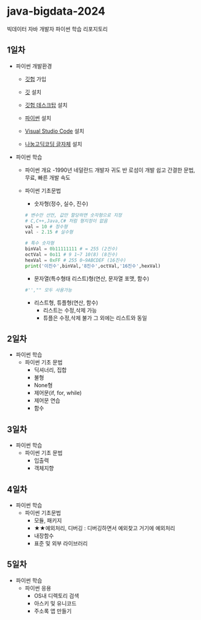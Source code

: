 # java-bigdata-2024
빅데이터 자바 개발자 파이썬 학습 리포지토리

## 1일차
- 파이썬 개발환경
    - [깃헙](https://github.com/) 가입


    - [깃](https://git-scm.com/downloads) 설치

    - [깃헙 데스크탑](https://desktop.github.com/) 설치
    - [파이썬](https://www.python.org/downloads/) 설치
    - [Visual Studio Code](https://code.visualstudio.com/download#) 설치
    - [나눔고딕코딩 글자체](https://github.com/naver/nanumfont) 설치

- 파이썬 학습
    - 파이썬 개요
       -1990년 네덜란드 개발자 귀도 반 로섬이 개발
       쉽고 간결한 문법, 무료, 빠른 개발 속도
    - 파이썬 기초문법
      - 숫자형(정수, 실수, 진수)

      ```python
      # 변수만 선언, 값만 할당하면 숫자형으로 지정
      # C,C++,Java,C# 처럼 형지정이 없음
      val = 10 # 정수형
      val - 2.15 # 실수형

      # 특수 숫자형
      binVal = 0b11111111 # = 255 (2진수)
      octVal = 0o11 # 9 1~7 10(8) (8진수)
      hexVal = 0xFF # 255 0~9ABCDEF (16진수)
      print('이진수',binVal,'8진수',octVal,'16진수',hexVal)

      ```
      - 문자열(특수형태 리스트)형(연산, 문자열 포맷, 함수)
      ```python
      #'',"" 모두 사용가능
      ```
      - 리스트형, 튜플형(연산, 함수)
         - 리스트는 수정,삭제 가능
         - 튜플은 수정,삭제 불가 그 외에는 리스트와 동일

## 2일차
- 파이썬 학습
    - 파이썬 기초 문법
      - 딕셔너리, 집합
      - 불형
      - None형
      - 제어문(if, for, while)
      - 제어문 연습
      - 함수


## 3일차
- 파이썬 학습
     - 파이썬 기초 문법
       - 입출력
       - 객체지향
     
     


## 4일차
- 파이썬 학습
     - 파이썬 기초문법
       - 모듈, 패키지
       - ★★예외처리, 디버깅 : 디버깅하면서 예외찾고 거기에 예외처리
       - 내장함수
       - 표준 및 외부 라이브러리

## 5일차
- 파이썬 학습
     - 파이썬 응용
       - OS내 디렉토리 검색
       - 아스키 및 유니코드
       - 주소록 앱 만들기